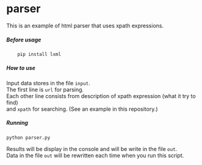 # parser
This is an example of html parser that uses xpath expressions.  

##### Before usage

        pip install lxml

##### How to use

Input data stores in the file `input`.  
The first line is `url` for parsing.  
Each other line consists from description of xpath expression (what it try to find)  
and `xpath` for searching.
(See an example in this repository.)  

##### Running

    python parser.py

Results will be display in the console and will be write in the file `out`.  
Data in the file `out` will be rewritten each time when you run this script.  